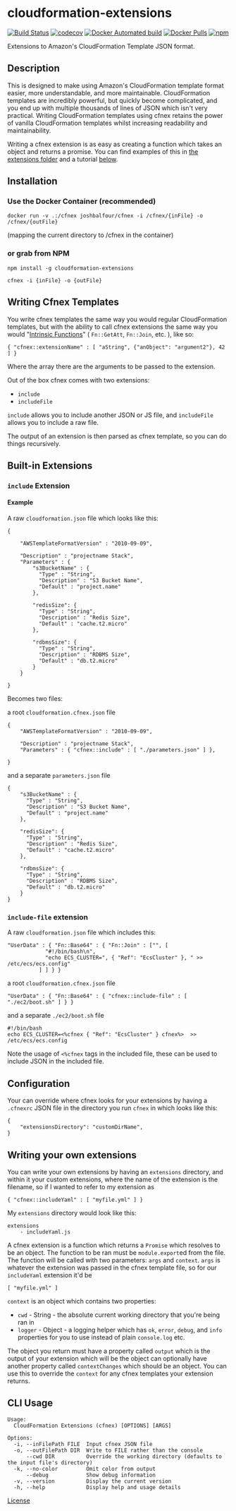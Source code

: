 # cloudformation-extensions


[![Build Status](https://travis-ci.org/joshbalfour/cloudformation-extensions.svg?branch=master)](https://travis-ci.org/joshbalfour/cloudformation-extensions)
[![codecov](https://codecov.io/gh/joshbalfour/cloudformation-extensions/branch/master/graph/badge.svg)](https://codecov.io/gh/joshbalfour/cloudformation-extensions)
[![Docker Automated build](https://img.shields.io/docker/automated/joshbalfour/cfnex.svg?maxAge=2592000)]()
[![Docker Pulls](https://img.shields.io/docker/pulls/joshbalfour/cfnex.svg?maxAge=2592000)]()
[![npm](https://img.shields.io/npm/dm/cloudformation-extensions.svg?maxAge=2592000)]()

Extensions to Amazon's CloudFormation Template JSON format.


## Description
This is designed to make using Amazon's CloudFormation template format easier, more understandable, and more maintainable.
CloudFormation templates are incredibly powerful, but quickly become complicated, and you end up with multiple thousands of lines of JSON which isn't very practical.
Writing CloudFormation templates using cfnex retains the power of vanilla CloudFormation templates whilst increasing readability and maintainability.

Writing a cfnex extension is as easy as creating a function which takes an object and returns a promise. You can find examples of this in [the extensions folder](extensions) and a tutorial [below](#writing-your-own-extensions).


## Installation

### Use the Docker Container (recommended)

`docker run -v .:/cfnex joshbalfour/cfnex -i /cfnex/{inFile} -o /cfnex/{outFile}`

(mapping the current directory to /cfnex in the container)

### or grab from NPM
`npm install -g cloudformation-extensions`

`cfnex -i {inFile} -o {outFile}`

## Writing Cfnex Templates
You write cfnex templates the same way you would regular CloudFormation templates, but with the ability to call cfnex extensions the same way you would "[Intrinsic Functions](http://docs.aws.amazon.com/AWSCloudFormation/latest/UserGuide/intrinsic-function-reference.html)" ( `Fn::GetAtt`, `Fn::Join`, etc. ), like so:

`{ "cfnex::extensionName" : [ "aString", {"anObject": "argument2"}, 42 ] }`

Where the array there are the arguments to be passed to the extension.

Out of the box cfnex comes with two extensions:

* `include`
* `includeFile`

`include` allows you to include another JSON or JS file, and `includeFile` allows you to include a raw file.

The output of an extension is then parsed as cfnex template, so you can do things recursively.


## Built-in Extensions

### `include` Extension

#### Example

A raw `cloudformation.json` file which looks like this:

```
{

    "AWSTemplateFormatVersion" : "2010-09-09",

    "Description" : "projectname Stack",
    "Parameters" : {
        "s3BucketName" : {
          "Type" : "String",
          "Description" : "S3 Bucket Name",
          "Default" : "project.name"
        },

        "redisSize": {
          "Type" : "String",
          "Description" : "Redis Size",
          "Default" : "cache.t2.micro"
        },

        "rdbmsSize": {
          "Type" : "String",
          "Description" : "RDBMS Size",
          "Default" : "db.t2.micro"
        }
    }

}
```

Becomes two files:

a root `cloudformation.cfnex.json` file

```
{
    "AWSTemplateFormatVersion" : "2010-09-09",

    "Description" : "projectname Stack",
    "Parameters" : { "cfnex::include" : [ "./parameters.json" ] },

}
```


and a separate `parameters.json` file

```
{
    "s3BucketName" : {
      "Type" : "String",
      "Description" : "S3 Bucket Name",
      "Default" : "project.name"
    },

    "redisSize": {
      "Type" : "String",
      "Description" : "Redis Size",
      "Default" : "cache.t2.micro"
    },

    "rdbmsSize": {
      "Type" : "String",
      "Description" : "RDBMS Size",
      "Default" : "db.t2.micro"
    }
}
```

### `include-file` extension

A raw `cloudformation.json` file which includes this:

```
"UserData" : { "Fn::Base64" : { "Fn::Join" : ["", [
            "#!/bin/bash\n",
            "echo ECS_CLUSTER=", { "Ref": "EcsCluster" }, " >> /etc/ecs/ecs.config"
          ] ] } }
```

a root `cloudformation.cfnex.json` file
```
"UserData" : { "Fn::Base64" : { "cfnex::include-file" : [ "./ec2/boot.sh" ] } }
```

and a separate `./ec2/boot.sh` file

```
#!/bin/bash
echo ECS_CLUSTER=<%cfnex { "Ref": "EcsCluster" } cfnex%>  >> /etc/ecs/ecs.config
```

Note the usage of `<%cfnex` tags in the included file, these can be used to include JSON in the included file.


## Configuration
Your can override where cfnex looks for your extensions by having a `.cfnexrc` JSON file in the directory you run `cfnex` in which looks like this:

```
{
    "extensionsDirectory": "customDirName",
}
```

## Writing your own extensions

You can write your own extensions by having an `extensions` directory, and within it your custom extensions, where the name of the extension is the filename, so if I wanted to refer to my extension as

`{ "cfnex::includeYaml" : [ "myfile.yml" ] }`

My `extensions` directory would look like this:

```
extensions
    - includeYaml.js
```

A cfnex extension is a function which returns a `Promise` which resolves to be an object.
The function to be ran must be `module.export`ed from the file.
The function will be called with two parameters: `args` and `context`.
`args` is whatever the extension was passed in the cfnex template file, so for our `includeYaml` extension it'd be 

```
[ "myfile.yml" ]
```

`context` is an object which contains two properties:

* `cwd` - String - the absolute current working directory that you're being ran in
* `logger` - Object - a logging helper which has `ok`, `error`, `debug`, and `info` properties for you to use instead of plain `console.log` etc.


The object you return must have a property called `output` which is the output of your extension which will be 
the object can optionally have another property called `contextChanges` which should be an object. You can use this to  override the `context` for any cfnex templates your extension returns.

## CLI Usage
```
Usage:
  CloudFormation Extensions (cfnex) [OPTIONS] [ARGS]

Options: 
  -i, --inFilePath FILE  Input cfnex JSON file
  -o, --outFilePath DIR  Write to FILE rather than the console
      --cwd DIR          Override the working directory (defaults to the input file's directory)
  -k, --no-color         Omit color from output
      --debug            Show debug information
  -v, --version          Display the current version
  -h, --help             Display help and usage details
 ```

[License](LICENSE)

